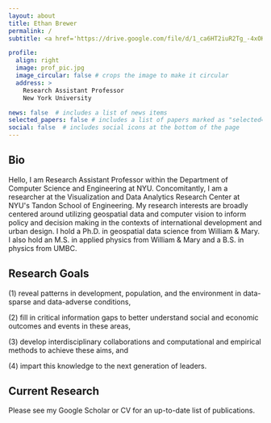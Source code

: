 ```yaml
---
layout: about
title: Ethan Brewer
permalink: /
subtitle: <a href='https://drive.google.com/file/d/1_ca6HT2iuR2Tg_-4xOKzQsNAj5jAClDF/view?usp=sharing'>CV</a> | <a href='https://scholar.google.com/citations?user=aVcOpMwAAAAJ&hl=en'>Google Scholar</a> | <a href='https://www.linkedin.com/in/ethanbrewer/'>LinkedIn</a>

profile:
  align: right
  image: prof_pic.jpg
  image_circular: false # crops the image to make it circular
  address: >
    Research Assistant Professor
    New York University

news: false  # includes a list of news items
selected_papers: false # includes a list of papers marked as "selected={true}"
social: false  # includes social icons at the bottom of the page
---
```

## Bio
Hello, I am Research Assistant Professor within the Department of Computer Science and Engineering at NYU. Concomitantly, I am a researcher at the Visualization and Data Analytics Research Center at NYU's Tandon School of Engineering. My research interests are broadly centered around utilizing geospatial data and computer vision to inform policy and decision making in the contexts of international development and urban design. I hold a Ph.D. in geospatial data science from William & Mary. I also hold an M.S. in applied physics from William & Mary and a B.S. in physics from UMBC.

## Research Goals  
(1) reveal patterns in development, population, and the environment in data-sparse and data-adverse conditions,

(2) fill in critical information gaps to better understand social and economic outcomes and events in these areas,

(3) develop interdisciplinary collaborations and computational and empirical methods to achieve these aims, and

(4) impart this knowledge to the next generation of leaders.

## Current Research
Please see my Google Scholar or CV for an up-to-date list of publications.
